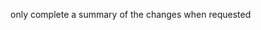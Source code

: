 only complete a summary of the changes when requested
<!------------------------------------------------------------------------------------
   Add Rules to this file or a short description and have Kiro refine them for you:   
-------------------------------------------------------------------------------------> 